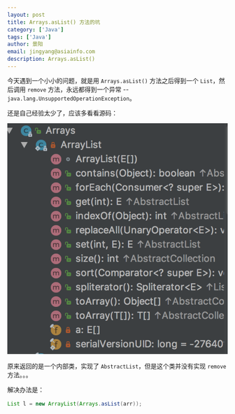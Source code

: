 ```yaml
---
layout: post
title: Arrays.asList() 方法的坑
category: ['Java']
tags: ['Java']
author: 景阳
email: jingyang@asiainfo.com
description: Arrays.asList()
---
```


今天遇到一个小小的问题，就是用 `Arrays.asList()` 方法之后得到一个 `List`，然后调用 `remove` 方法，永远都得到一个异常 -- `java.lang.UnsupportedOperationException`。

还是自己经验太少了，应该多看看源码：

![array.png](/assets/img/array.png)

原来返回的是一个内部类，实现了 `AbstractList`，但是这个类并没有实现 `remove` 方法。。。

解决办法是：

```java
List l = new ArrayList(Arrays.asList(arr));
```
